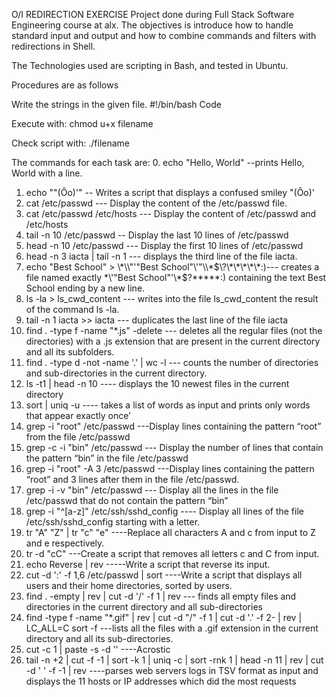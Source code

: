 O/I REDIRECTION EXERCISE
Project done during Full Stack Software Engineering course at alx. The objectives is introduce how to handle standard input and output and how to combine commands and filters with redirections in Shell.

The Technologies used are scripting in Bash, and tested in Ubuntu.

Procedures are as follows

Write the strings in the given file. 
#!/bin/bash
Code

Execute with:    chmod u+x filename

Check script with:       ./filename

The commands for each task are:
0.	echo "Hello, World"   --prints Hello, World with a line.
1.	echo "\"(Ôo)'"     -- Writes a script that displays a confused smiley "(Ôo)'
2.	cat /etc/passwd    --- Display the content of the /etc/passwd file.
3.	cat /etc/passwd /etc/hosts    --- Display the content of /etc/passwd and /etc/hosts
4.	tail -n 10 /etc/passwd     -- Display the last 10 lines of /etc/passwd
5.	head -n 10 /etc/passwd   --- Display the first 10 lines of /etc/passwd
6.	head -n 3 iacta | tail -n 1   --- displays the third line of the file iacta.
7.	echo "Best School" > \\\*\\\\"'\"Best School\"\\'"\\\\\*\$\\\?\\\*\\\*\\\*\\\*\\\*\:\)--- creates a file named exactly \*\\'"Best School"\'\\*$\?\*\*\*\*\*:) containing the text Best School ending by a new line.
8.	ls -la > ls_cwd_content   --- writes into the file ls_cwd_content the result of the command ls -la. 
9.	tail -n 1 iacta >> iacta   --- duplicates the last line of the file iacta
10.	find . -type f -name "*.js" -delete   --- deletes all the regular files (not the directories) with a .js extension that are present in the current directory and all its subfolders.
11.	find . -type d -not -name '.' | wc -l   --- counts the number of directories and sub-directories in the current directory.
12.	ls -t1 | head -n 10  ---- displays the 10 newest files in the current directory
13.	sort | uniq -u    ----  takes a list of words as input and prints only words that appear exactly once’
14.	grep -i "root" /etc/passwd   ---Display lines containing the pattern “root” from the file /etc/passwd
15.	grep -c -i "bin" /etc/passwd   --- Display the number of lines that contain the pattern “bin” in the file /etc/passwd
16.	grep -i "root" -A 3 /etc/passwd   ---Display lines containing the pattern “root” and 3 lines after them in the file /etc/passwd.
17.	grep -i -v "bin" /etc/passwd  --- Display all the lines in the file /etc/passwd that do not contain the pattern “bin”
18.	grep -i "^[a-z]" /etc/ssh/sshd_config  ---- Display all lines of the file /etc/ssh/sshd_config starting with a letter.
19.	tr "A" "Z" | tr "c" "e"       ----Replace all characters A and c from input to Z and e respectively.
20.	tr -d "cC"   ---Create a script that removes all letters c and C from input.
21.	echo Reverse | rev       -----Write a script that reverse its input.
22.	cut -d ':' -f 1,6 /etc/passwd | sort      ----Write a script that displays all users and their home directories, sorted by users.
23.	find . -empty | rev | cut -d '/' -f 1 | rev     --- finds all empty files and directories in the current directory and all sub-directories
24.	find -type f -name "*.gif" | rev | cut -d "/" -f 1 | cut -d '.' -f 2- | rev | LC_ALL=C sort -f      ---lists all the files with a .gif extension in the current directory and all its sub-directories.
25.	cut -c 1 | paste -s -d ''         ----Acrostic
26.	tail -n +2 | cut -f -1 | sort -k 1 | uniq -c | sort -rnk 1 | head -n 11 | rev | cut -d ' ' -f -1 | rev      ----parses web servers logs in TSV format as input and displays the 11 hosts or IP addresses which did the most requests
